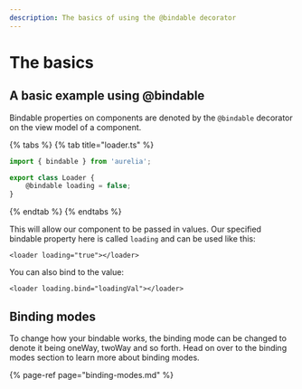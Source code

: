 ```yaml
---
description: The basics of using the @bindable decorator
---
```


# The basics

## A basic example using @bindable

Bindable properties on components are denoted by the `@bindable` decorator on the view model of a component.

{% tabs %}
{% tab title="loader.ts" %}
```typescript
import { bindable } from 'aurelia'; 

export class Loader {
    @bindable loading = false;
}
```
{% endtab %}
{% endtabs %}

This will allow our component to be passed in values. Our specified bindable property here is called `loading` and can be used like this:

```text
<loader loading="true"></loader>
```

You can also bind to the value:

```text
<loader loading.bind="loadingVal"></loader>
```

## Binding modes

To change how your bindable works, the binding mode can be changed to denote it being oneWay, twoWay and so forth. Head on over to the binding modes section to learn more about binding modes.

{% page-ref page="binding-modes.md" %}



